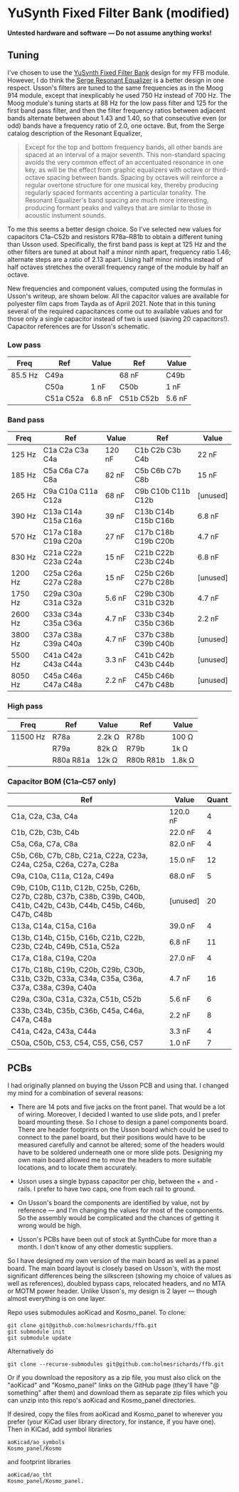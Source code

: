 # YuSynth Fixed Filter Bank (modified)

**Untested hardware and software — Do not assume anything works!**

## Tuning
I've chosen to use the [YuSynth Fixed Filter Bank](https://www.yusynth.net/Modular/EN/BANK/index.html) design for my FFB module. However, I do think the [Serge Resonant Equalizer](https://www.elby-designs.com/webtek/cgs/serge/cgs202/cgs202.htm) is a better design in one respect. Usson's filters are tuned to the same frequencies as in the Moog 914 module, except that inexplicably he used 750 Hz instead of 700 Hz. The Moog module's tuning starts at 88 Hz for the low pass filter and 125 for the first band pass filter, and then the filter frequency ratios between adjacent bands alternate between about 1.43 and 1.40, so that consecutive even (or odd) bands have a frequency ratio of 2.0, one octave. But, from the Serge catalog description of the Resonant Equalizer,

> Except for the top and bottom frequency bands, all other bands are spaced at an interval of a major seventh. This non-standard spacing avoids the very common effect of an accentuated resonance in one key, as will be the effect from graphic equalizers with octave or third-octave spacing between bands. Spacing by octaves will reinforce a regular overtone structure for one musical key, thereby producing regularly spaced formants accenting a particular tonality. The Resonant Equalizer's band spacing are much more interesting, producing formant peaks and valleys that are similar to those in acoustic instument sounds.

To me this seems a better design choice. So I've selected new values for capacitors C1a–C52b and resistors R78a–R81b to obtain a different tuning than Usson used. Specifically, the first band pass is kept at 125 Hz and the other filters are tuned at about half a minor ninth apart, frequency ratio 1.46; alternate steps are a ratio of 2.13 apart. Using half minor ninths instead of half octaves stretches the overall frequency range of the module by half an octave.

New frequencies and component values, computed using the formulas in Usson's writeup, are shown below. All the capacitor values are available for polyester film caps from Tayda as of April 2021. Note that in this tuning several of the required capacitances come out to available values and for those only a single capacitor instead of two is used (saving 20 capacitors!). Capacitor references are for Usson's schematic.

### Low pass
| Freq | Ref | Value | Ref | Value |
| ---- | --- | ----- | --- | ----- |
| 85.5 Hz | C49a | | 68 nF | C49b | 6.8 nF |
| | C50a | 1 nF | C50b | 1 nF |
| | C51a C52a | 6.8 nF	| C51b C52b | 5.6 nF |

### Band pass
| Freq | Ref | Value | Ref | Value |
| ---- | --- | ----- | --- | ----- |
| 125 Hz | C1a C2a C3a C4a | 120 nF | C1b C2b C3b C4b | 22 nF |
| 185 Hz | C5a C6a C7a C8a | 82 nF | C5b C6b C7b C8b | 15 nF |
| 265 Hz | C9a C10a C11a C12a | 68 nF | C9b C10b C11b C12b | [unused] |
| 390 Hz | C13a C14a C15a C16a | 39 nF | C13b C14b C15b C16b | 6.8 nF |
| 570 Hz | C17a C18a C19a C20a | 27 nF | C17b C18b C19b C20b | 4.7 nF |
| 830 Hz | C21a C22a C23a C24a | 15 nF | C21b C22b C23b C24b | 6.8 nF |
| 1200 Hz | C25a C26a C27a C28a | 15 nF | C25b C26b C27b C28b | [unused] |
| 1750 Hz | C29a C30a C31a C32a | 5.6 nF | C29b C30b C31b C32b | 4.7 nF |
| 2600 Hz | C33a C34a C35a C36a | 4.7 nF | C33b C34b C35b C36b | 2.2 nF |
| 3800 Hz | C37a C38a C39a C40a | 4.7 nF | C37b C38b C39b C40b | [unused] |
| 5500 Hz | C41a C42a C43a C44a | 3.3 nF | C41b C42b C43b C44b | [unused] |
| 8050 Hz | C45a C46a C47a C48a | 2.2 nF | C45b C46b C47b C48b | [unused] |

### High pass
| Freq | Ref | Value | Ref | Value |
| ---- | --- | ----- | --- | ----- |
| 11500 Hz | R78a | 2.2k Ω | R78b | 100 Ω |
|  | R79a | 82k Ω | R79b | 1k Ω |
|  | R80a R81a | 12k Ω | R80b R81b | 1.8k Ω |

### Capacitor BOM (C1a–C57 only)
| Ref | Value | Quant |
| --- | ----- | ----- |
| C1a, C2a, C3a, C4a | 120.0 nF | 4 |
| C1b, C2b, C3b, C4b | 22.0 nF | 4 |
| C5a, C6a, C7a, C8a | 82.0 nF | 4 |
| C5b, C6b, C7b, C8b, C21a, C22a, C23a, C24a, C25a, C26a, C27a, C28a | 15.0 nF | 12 |
| C9a, C10a, C11a, C12a, C49a | 68.0 nF | 5 |
| C9b, C10b, C11b, C12b, C25b, C26b, C27b, C28b, C37b, C38b, C39b, C40b, C41b, C42b, C43b, C44b, C45b, C46b, C47b, C48b | [unused] | 20 |
| C13a, C14a, C15a, C16a | 39.0 nF | 4 |
| C13b, C14b, C15b, C16b, C21b, C22b, C23b, C24b, C49b, C51a, C52a | 6.8 nF | 11 |
| C17a, C18a, C19a, C20a | 27.0 nF | 4 |
| C17b, C18b, C19b, C20b, C29b, C30b, C31b, C32b, C33a, C34a, C35a, C36a, C37a, C38a, C39a, C40a | 4.7 nF | 16 |
| C29a, C30a, C31a, C32a, C51b, C52b | 5.6 nF | 6 |
| C33b, C34b, C35b, C36b, C45a, C46a, C47a, C48a | 2.2 nF | 8 |
| C41a, C42a, C43a, C44a | 3.3 nF | 4 |
| C50a, C50b, C53, C54, C55, C56, C57 | 1.0 nF | 7 |

## PCBs

I had originally planned on buying the Usson PCB and using that. I changed my mind for a combination of several reasons:

- There are 14 pots and five jacks on the front panel. That would be a lot of wiring. Moreover, I decided I wanted to use slide pots, and I prefer board mounting these. So I chose to design a panel components board. There are header footprints on the Usson board which could be used to connect to the panel board, but their positions would have to be measured carefully and cannot be altered; some of the headers would have to be soldered underneath one or more slide pots. Designing my own main board allowed me to move the headers to more suitable locations, and to locate them accurately.

- Usson uses a single bypass capacitor per chip, between the + and - rails. I prefer to have two caps, one from each rail to ground.

- On Usson's board the components are identified by value, not by reference — and I'm changing the values for most of the components. So the assembly would be complicated and the chances of getting it wrong would be high.

- Usson's PCBs have been out of stock at SynthCube for more than a month. I don't know of any other domestic suppliers.

So I have designed my own version of the main board as well as a panel board. The main board layout is closely based on Usson's, with the most significant differences being the silkscreen (showing my choice of values as well as references), doubled bypass caps, relocated headers, and no MTA or MOTM power header. Unlike Usson's, my design is 2 layer — though almost everything is on one layer.

Repo uses submodules aoKicad and Kosmo_panel. To clone:

```
git clone git@github.com:holmesrichards/ffb.git
git submodule init
git submodule update
```


Alternatively do

```
git clone --recurse-submodules git@github.com:holmesrichards/ffb.git
```

Or if you download the repository as a zip file, you must also click on the "aoKicad" and "Kosmo\_panel" links on the GitHub page (they'll have "@ something" after them) and download them as separate zip files which you can unzip into this repo's aoKicad and Kosmo\_panel directories.

If desired, copy the files from aoKicad and Kosmo\_panel to wherever you prefer (your KiCad user library directory, for instance, if you have one). Then in KiCad, add symbol libraries 

```
aoKicad/ao_symbols
Kosmo_panel/Kosmo
```
and footprint libraries 
```
aoKicad/ao_tht
Kosmo_panel/Kosmo_panel.
```
